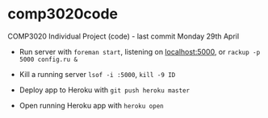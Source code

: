 comp3020code
============

COMP3020 Individual Project (code) - last commit Monday 29th April

+ Run server with `foreman start`, listening on [localhost:5000](http://localhost:5000/), or `rackup -p 5000 config.ru &`

+ Kill a running server `lsof -i :5000`, `kill -9 ID`

+ Deploy app to Heroku with `git push heroku master`

+ Open running Heroku app with `heroku open`